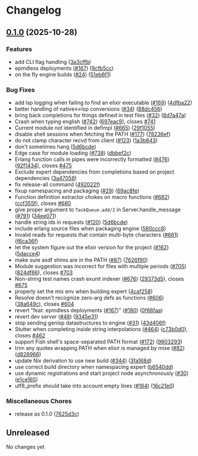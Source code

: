 # Changelog

## [0.1.0](https://github.com/andyleclair/expert/compare/v0.1.0...v0.1.0) (2025-10-28)


### Features

* add CLI flag handling ([3a3cffb](https://github.com/andyleclair/expert/commit/3a3cffb0725b49df66932c8c8673a3782893ec89))
* epmdless deployments ([#167](https://github.com/andyleclair/expert/issues/167)) ([9cfb5cc](https://github.com/andyleclair/expert/commit/9cfb5cc57ea7458a7e67559e91332dd549b638fc))
* on the fly engine builds ([#24](https://github.com/andyleclair/expert/issues/24)) ([51eb6f1](https://github.com/andyleclair/expert/commit/51eb6f1523f7580e060fdc1d494872fb4909a0ee))


### Bug Fixes

* add lsp logging when failing to find an elixir executable ([#169](https://github.com/andyleclair/expert/issues/169)) ([4dfba22](https://github.com/andyleclair/expert/commit/4dfba220c97651c0f2c9eaf4b1c12d22c2055f37))
* better handling of native&lt;-&gt;lsp conversions ([#34](https://github.com/andyleclair/expert/issues/34)) ([88dc456](https://github.com/andyleclair/expert/commit/88dc4565c4069923ff958c6b7a6e541d45202806))
* bring back completions for things defined in test files ([#32](https://github.com/andyleclair/expert/issues/32)) ([8d7a47a](https://github.com/andyleclair/expert/commit/8d7a47af188d6e54213f704d977e25eff1150b5a))
* Crash when typing english ([#742](https://github.com/andyleclair/expert/issues/742)) ([697eac9](https://github.com/andyleclair/expert/commit/697eac93a6cc9e8e0cd3835504c72fcdf6208d0a)), closes [#741](https://github.com/andyleclair/expert/issues/741)
* Current module not identified in defimpl ([#665](https://github.com/andyleclair/expert/issues/665)) ([29f1055](https://github.com/andyleclair/expert/commit/29f10553be303ad16918a14a4fcf96accd99e1e7))
* disable shell sessions when fetching the PATH ([#177](https://github.com/andyleclair/expert/issues/177)) ([78236ef](https://github.com/andyleclair/expert/commit/78236ef073c45222720c8e950e618a4289e81650))
* do not clamp character recvd from client ([#123](https://github.com/andyleclair/expert/issues/123)) ([1a3b843](https://github.com/andyleclair/expert/commit/1a3b843adb441da80e330d04702e3eda4d9d79ba))
* don't sometimes hang ([5d6bcde](https://github.com/andyleclair/expert/commit/5d6bcde857a2b318cf19168c7c4b6c8a4dddc63a))
* Edge case for module loading ([#738](https://github.com/andyleclair/expert/issues/738)) ([dbbef2c](https://github.com/andyleclair/expert/commit/dbbef2c48f655ecdfe116f157c2ffeb261083757))
* Erlang function calls in pipes were incorrectly formatted ([#476](https://github.com/andyleclair/expert/issues/476)) ([92f1434](https://github.com/andyleclair/expert/commit/92f1434537e6d753c28fe6a8014094ace33204e0)), closes [#475](https://github.com/andyleclair/expert/issues/475)
* Exclude expert dependencies from completions based on project dependencies ([3a47058](https://github.com/andyleclair/expert/commit/3a47058975610c9a480e05c4a6473966c8ddf2bf))
* fix release-all command ([492022f](https://github.com/andyleclair/expert/commit/492022fc962feb3f34fbffce173331ead8700894))
* fixup namespacing and packaging ([#29](https://github.com/andyleclair/expert/issues/29)) ([69ac8fe](https://github.com/andyleclair/expert/commit/69ac8fe59469b273957746794873371d01c1673f))
* Function definition extractor chokes on macro functions ([#682](https://github.com/andyleclair/expert/issues/682)) ([ccf355f](https://github.com/andyleclair/expert/commit/ccf355f8ca53dab5fe86009d6c2ce687ad399476)), closes [#680](https://github.com/andyleclair/expert/issues/680)
* give proper argument to `TaskQueue.add/2` in Server.handle_message ([#791](https://github.com/andyleclair/expert/issues/791)) ([34ee071](https://github.com/andyleclair/expert/commit/34ee0716681eb346bffba67ce77febc047189b61))
* handle string ids in requests ([#120](https://github.com/andyleclair/expert/issues/120)) ([5d6bcde](https://github.com/andyleclair/expert/commit/5d6bcde857a2b318cf19168c7c4b6c8a4dddc63a))
* include erlang source files when packaging engine ([580ccc8](https://github.com/andyleclair/expert/commit/580ccc8c1241e6ae3f8eaf1687ed87d7ab3d1895))
* Invalid reads for requests that contain multi-byte characters ([#661](https://github.com/andyleclair/expert/issues/661)) ([f6ca36f](https://github.com/andyleclair/expert/commit/f6ca36f7b05302e73d76ee2b8b59fa87bfcf6a31))
* let the system figure out the elixir version for the project ([#162](https://github.com/andyleclair/expert/issues/162)) ([5dacce4](https://github.com/andyleclair/expert/commit/5dacce456cb111b75c3f1aeeba95b66e1bc07b04))
* make sure asdf shims are in the PATH ([#87](https://github.com/andyleclair/expert/issues/87)) ([7626f90](https://github.com/andyleclair/expert/commit/7626f90414c0078eaeda2e03d6aaa05f3383b25e))
* Module suggestion was incorrect for files with multiple periods ([#705](https://github.com/andyleclair/expert/issues/705)) ([824df66](https://github.com/andyleclair/expert/commit/824df66203cbd5b4e12846130a4f8dffe0199e3a)), closes [#703](https://github.com/andyleclair/expert/issues/703)
* Non-string test names crash exunit indexer ([#676](https://github.com/andyleclair/expert/issues/676)) ([29373d5](https://github.com/andyleclair/expert/commit/29373d5816ae161c4cdceb4cce9e8f1c99e065bc)), closes [#675](https://github.com/andyleclair/expert/issues/675)
* properly set the mix env when building expert ([4caf258](https://github.com/andyleclair/expert/commit/4caf2581ffa480aa87de70b6b9fef20207873414))
* Resolve doesn't recognize zero-arg defs as functions ([#606](https://github.com/andyleclair/expert/issues/606)) ([38a649c](https://github.com/andyleclair/expert/commit/38a649c7a6758c0c91dc350f0d7888a7b68017a6)), closes [#604](https://github.com/andyleclair/expert/issues/604)
* revert "feat: epmdless deployments ([#167](https://github.com/andyleclair/expert/issues/167))" ([#180](https://github.com/andyleclair/expert/issues/180)) ([0f66faa](https://github.com/andyleclair/expert/commit/0f66faa317fdbefd3aed407ce46c294d1f6bdec2))
* revert dev server ([#48](https://github.com/andyleclair/expert/issues/48)) ([9345e31](https://github.com/andyleclair/expert/commit/9345e31ea92da54c2124803223f8b50a08a53a00))
* stop sending genlsp datastructures to engine ([#31](https://github.com/andyleclair/expert/issues/31)) ([43d406f](https://github.com/andyleclair/expert/commit/43d406f6d46faa396269f1c7adb9ccda3e94fa29))
* Stutter when completing inside string interpolations ([#464](https://github.com/andyleclair/expert/issues/464)) ([c73b0d0](https://github.com/andyleclair/expert/commit/c73b0d0bf3896c3c8aa33c628d4bc1afea18aeb5)), closes [#462](https://github.com/andyleclair/expert/issues/462)
* support Fish shell's space-separated PATH format ([#172](https://github.com/andyleclair/expert/issues/172)) ([9803293](https://github.com/andyleclair/expert/commit/9803293d4fe87ef1254b580b1e6aa0c833658edc))
* trim any quotes wrapping PATH when elixir is managed by mise ([#82](https://github.com/andyleclair/expert/issues/82)) ([d828966](https://github.com/andyleclair/expert/commit/d82896631c986ae57bdff47a8906c3d7bcbb22c5))
* update Nix derivation to use new build ([#344](https://github.com/andyleclair/expert/issues/344)) ([3fa168d](https://github.com/andyleclair/expert/commit/3fa168d2a6218435df49383489b6a2020372fa18))
* use correct build directory when namespacing expert ([b6540dd](https://github.com/andyleclair/expert/commit/b6540ddffa210acd1ac03f9d7317f8baa3bcdc70))
* use dynamic registrations and start project node asynchronously ([#30](https://github.com/andyleclair/expert/issues/30)) ([e1ce165](https://github.com/andyleclair/expert/commit/e1ce1655e7354dae5206e42f4fc10f86ad347b90))
* utf8_prefix should take into account empty lines ([#164](https://github.com/andyleclair/expert/issues/164)) ([16c21e0](https://github.com/andyleclair/expert/commit/16c21e087b1d6753e7fa46c13c67242c69a48e31))


### Miscellaneous Chores

* release as 0.1.0 ([7625d3c](https://github.com/andyleclair/expert/commit/7625d3cb530897c02657837fad2b4116228346e9))

## Unreleased
No changes yet

